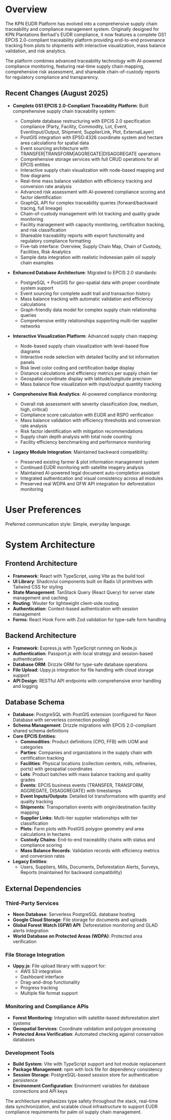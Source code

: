 # Overview

The KPN EUDR Platform has evolved into a comprehensive supply chain traceability and compliance management system. Originally designed for KPN Plantations Berhad's EUDR compliance, it now features a complete GS1 EPCIS 2.0-compliant traceability platform providing end-to-end provenance tracking from plots to shipments with interactive visualization, mass balance validation, and risk analytics.

The platform combines advanced traceability technology with AI-powered compliance monitoring, featuring real-time supply chain mapping, comprehensive risk assessment, and shareable chain-of-custody reports for regulatory compliance and transparency.

## Recent Changes (August 2025)
- **Complete GS1 EPCIS 2.0-Compliant Traceability Platform**: Built comprehensive supply chain traceability system:
  - Complete database restructuring with EPCIS 2.0 specification compliance (Party, Facility, Commodity, Lot, Event, EventInput/Output, Shipment, SupplierLink, Plot, ExternalLayer)
  - PostGIS integration with EPSG:4326 coordinate system and hectare area calculations for spatial data
  - Event sourcing architecture with TRANSFER|TRANSFORM|AGGREGATE|DISAGGREGATE operations
  - Comprehensive storage services with full CRUD operations for all EPCIS entities
  - Interactive supply chain visualization with node-based mapping and flow diagrams
  - Real-time mass balance validation with efficiency tracking and conversion rate analysis
  - Advanced risk assessment with AI-powered compliance scoring and factor identification
  - GraphQL API for complex traceability queries (forward/backward tracing, full lineage)
  - Chain-of-custody management with lot tracking and quality grade monitoring
  - Facility management with capacity monitoring, certification tracking, and risk classification
  - Shareable traceability reports with export functionality and regulatory compliance formatting
  - Five-tab interface: Overview, Supply Chain Map, Chain of Custody, Facilities, Risk Analytics
  - Sample data integration with realistic Indonesian palm oil supply chain examples

- **Enhanced Database Architecture**: Migrated to EPCIS 2.0 standards:
  - PostgreSQL + PostGIS for geo-spatial data with proper coordinate system support
  - Event sourcing for complete audit trail and transaction history
  - Mass balance tracking with automatic validation and efficiency calculations
  - Graph-friendly data model for complex supply chain relationship queries
  - Comprehensive entity relationships supporting multi-tier supplier networks

- **Interactive Visualization Platform**: Advanced supply chain mapping:
  - Node-based supply chain visualization with level-based flow diagrams
  - Interactive node selection with detailed facility and lot information panels
  - Risk level color coding and certification badge display
  - Distance calculations and efficiency metrics per supply chain tier
  - Geospatial coordinate display with latitude/longitude precision
  - Mass balance flow visualization with input/output quantity tracking

- **Comprehensive Risk Analytics**: AI-powered compliance monitoring:
  - Overall risk assessment with severity classification (low, medium, high, critical)
  - Compliance score calculation with EUDR and RSPO verification
  - Mass balance validation with efficiency thresholds and conversion rate analysis
  - Risk factor identification with mitigation recommendations
  - Supply chain depth analysis with total node counting
  - Facility efficiency benchmarking and performance monitoring

- **Legacy Module Integration**: Maintained backward compatibility:
  - Preserved existing farmer & plot information management system
  - Continued EUDR monitoring with satellite imagery analysis
  - Maintained AI-powered legal document auto-completion assistant
  - Integrated authentication and visual consistency across all modules
  - Preserved real WDPA and GFW API integration for deforestation monitoring

# User Preferences

Preferred communication style: Simple, everyday language.

# System Architecture

## Frontend Architecture
- **Framework**: React with TypeScript, using Vite as the build tool
- **UI Library**: Shadcn/ui components built on Radix UI primitives with Tailwind CSS for styling
- **State Management**: TanStack Query (React Query) for server state management and caching
- **Routing**: Wouter for lightweight client-side routing
- **Authentication**: Context-based authentication with session management
- **Forms**: React Hook Form with Zod validation for type-safe form handling

## Backend Architecture
- **Framework**: Express.js with TypeScript running on Node.js
- **Authentication**: Passport.js with local strategy and session-based authentication
- **Database ORM**: Drizzle ORM for type-safe database operations
- **File Upload**: Uppy.js integration for file handling with cloud storage support
- **API Design**: RESTful API endpoints with comprehensive error handling and logging

## Database Schema
- **Database**: PostgreSQL with PostGIS extension (configured for Neon Database with serverless connection pooling)
- **Schema Management**: Drizzle migrations with EPCIS 2.0-compliant shared schema definitions
- **Core EPCIS Entities**:
  - **Commodities**: Product definitions (CPO, FFB) with UOM and categories
  - **Parties**: Companies and organizations in the supply chain with certification tracking
  - **Facilities**: Physical locations (collection centers, mills, refineries, ports) with geospatial coordinates
  - **Lots**: Product batches with mass balance tracking and quality grades
  - **Events**: EPCIS business events (TRANSFER, TRANSFORM, AGGREGATE, DISAGGREGATE) with timestamps
  - **Event Inputs/Outputs**: Detailed lot transformations with quantity and quality tracking
  - **Shipments**: Transportation events with origin/destination facility mapping
  - **Supplier Links**: Multi-tier supplier relationships with tier classification
  - **Plots**: Farm plots with PostGIS polygon geometry and area calculations in hectares
  - **Custody Chains**: End-to-end traceability chains with status and compliance scoring
  - **Mass Balance Records**: Validation records with efficiency metrics and conversion rates
- **Legacy Entities**: 
  - Users, Suppliers, Mills, Documents, Deforestation Alerts, Surveys, Reports (maintained for backward compatibility)

## External Dependencies

### Third-Party Services
- **Neon Database**: Serverless PostgreSQL database hosting
- **Google Cloud Storage**: File storage for documents and uploads
- **Global Forest Watch (GFW) API**: Deforestation monitoring and GLAD alerts integration
- **World Database on Protected Areas (WDPA)**: Protected area verification

### File Storage Integration
- **Uppy.js**: File upload library with support for:
  - AWS S3 integration
  - Dashboard interface
  - Drag-and-drop functionality
  - Progress tracking
  - Multiple file format support

### Monitoring and Compliance APIs
- **Forest Monitoring**: Integration with satellite-based deforestation alert systems
- **Geospatial Services**: Coordinate validation and polygon processing
- **Protected Area Verification**: Automated checking against conservation databases

### Development Tools
- **Build System**: Vite with TypeScript support and hot module replacement
- **Package Management**: npm with lock file for dependency consistency
- **Session Storage**: PostgreSQL-based session store for authentication persistence
- **Environment Configuration**: Environment variables for database connections and API keys

The architecture emphasizes type safety throughout the stack, real-time data synchronization, and scalable cloud infrastructure to support EUDR compliance requirements for palm oil supply chain management.